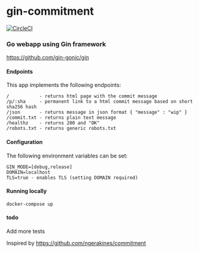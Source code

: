 # gin-commitment
[![CircleCI](https://circleci.com/gh/tyauvil/gin-commitment/tree/develop.svg?style=svg)](https://circleci.com/gh/tyauvil/gin-commitment/tree/master)

### Go webapp using Gin framework
https://github.com/gin-gonic/gin

#### Endpoints
This app implements the following endpoints:
```
/           - returns html page with the commit message
/p/:sha     - permanent link to a html commit message based on short sha256 hash
/json       - returns message in json format { "message" : "wip" }
/commit.txt - returns plain text message
/healthz    - returns 200 and "OK"
/robots.txt - returns generic robots.txt
```

#### Configuration
The following environment variables can be set:
```
GIN_MODE=[debug,release]
DOMAIN=localhost
TLS=true - enables TLS (setting DOMAIN required)
```

#### Running locally
```
docker-compose up
```

#### todo
Add more tests

Inspired by https://github.com/ngerakines/commitment
